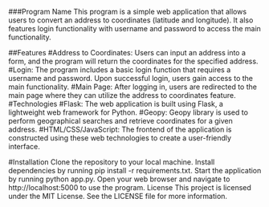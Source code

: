 ###Program Name
This program is a simple web application that allows users to convert an address to coordinates (latitude and longitude). It also features login functionality with username and password to access the main functionality.

##Features
#Address to Coordinates: Users can input an address into a form, and the program will return the coordinates for the specified address.
#Login: The program includes a basic login function that requires a username and password. Upon successful login, users gain access to the main functionality.
#Main Page: After logging in, users are redirected to the main page where they can utilize the address to coordinates feature.
#Technologies
#Flask: The web application is built using Flask, a lightweight web framework for Python.
#Geopy: Geopy library is used to perform geographical searches and retrieve coordinates for a given address.
#HTML/CSS/JavaScript: The frontend of the application is constructed using these web technologies to create a user-friendly interface.

#Installation
Clone the repository to your local machine.
Install dependencies by running pip install -r requirements.txt.
Start the application by running python app.py.
Open your web browser and navigate to http://localhost:5000 to use the program.
License
This project is licensed under the MIT License. See the LICENSE file for more information.

